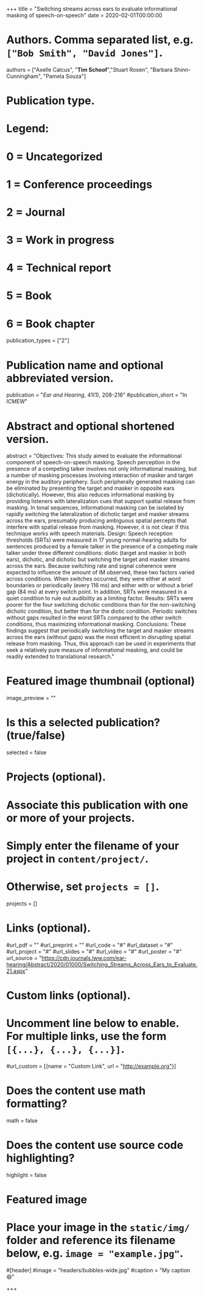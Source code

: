 +++
title = "Switching streams across ears to evaluate informational masking of speech-on-speech"
date = 2020-02-01T00:00:00

# Authors. Comma separated list, e.g. `["Bob Smith", "David Jones"]`.
authors = ["Axelle Calcus", "**Tim Schoof**","Stuart Rosen", "Barbara Shinn-Cunningham", "Pamela Souza"]

# Publication type.
# Legend:
# 0 = Uncategorized
# 1 = Conference proceedings
# 2 = Journal
# 3 = Work in progress
# 4 = Technical report
# 5 = Book
# 6 = Book chapter
publication_types = ["2"]

# Publication name and optional abbreviated version.
publication = "*Ear and Hearing*, 41(1), 208-216"
#publication_short = "In *ICMEW*"

# Abstract and optional shortened version.
abstract = "Objectives: This study aimed to evaluate the informational component of speech-on-speech masking. Speech perception in the presence of a competing talker involves not only informational masking, but a number of masking processes involving interaction of masker and target energy in the auditory periphery. Such peripherally generated masking can be eliminated by presenting the target and masker in opposite ears (dichotically). However, this also reduces informational masking by providing listeners with lateralization cues that support spatial release from masking. In tonal sequences, informational masking can be isolated by rapidly switching the lateralization of dichotic target and masker streams across the ears, presumably producing ambiguous spatial percepts that interfere with spatial release from masking. However, it is not clear if this technique works with speech materials. Design: Speech reception thresholds (SRTs) were measured in 17 young normal-hearing adults for sentences produced by a female talker in the presence of a competing male talker under three different conditions: diotic (target and masker in both ears), dichotic, and dichotic but switching the target and masker streams across the ears. Because switching rate and signal coherence were expected to influence the amount of IM observed, these two factors varied across conditions. When switches occurred, they were either at word boundaries or periodically (every 116 ms) and either with or without a brief gap (84 ms) at every switch point. In addition, SRTs were measured in a quiet condition to rule out audibility as a limiting factor. Results: SRTs were poorer for the four switching dichotic conditions than for the non-switching dichotic condition, but better than for the diotic condition. Periodic switches without gaps resulted in the worst SRTs compared to the other switch conditions, thus maximizing informational masking. Conclusions: These findings suggest that periodically switching the target and masker streams across the ears (without gaps) was the most efficient in disrupting spatial release from masking. Thus, this approach can be used in experiments that seek a relatively pure measure of informational masking, and could be readily extended to translational research."

# Featured image thumbnail (optional)
image_preview = ""

# Is this a selected publication? (true/false)
selected = false

# Projects (optional).
#   Associate this publication with one or more of your projects.
#   Simply enter the filename of your project in `content/project/`.
#   Otherwise, set `projects = []`.
projects = []

# Links (optional).
#url_pdf = ""
#url_preprint = ""
#url_code = "#"
#url_dataset = "#"
#url_project = "#"
#url_slides = "#"
#url_video = "#"
#url_poster = "#"
url_source = "https://cdn.journals.lww.com/ear-hearing/Abstract/2020/01000/Switching_Streams_Across_Ears_to_Evaluate.21.aspx"

# Custom links (optional).
#   Uncomment line below to enable. For multiple links, use the form `[{...}, {...}, {...}]`.
#url_custom = [{name = "Custom Link", url = "http://example.org"}]

# Does the content use math formatting?
math = false

# Does the content use source code highlighting?
highlight = false

# Featured image
# Place your image in the `static/img/` folder and reference its filename below, e.g. `image = "example.jpg"`.
#[header]
#image = "headers/bubbles-wide.jpg"
#caption = "My caption :smile:"

+++
